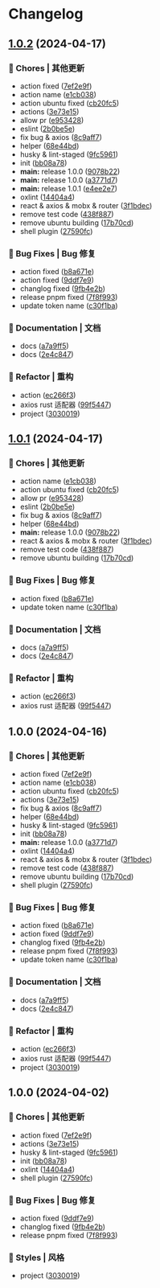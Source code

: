 # Changelog

## [1.0.2](https://github.com/JdesEva/wexgo/compare/v1.0.1...v1.0.2) (2024-04-17)


### 🎫 Chores | 其他更新

* action fixed ([7ef2e9f](https://github.com/JdesEva/wexgo/commit/7ef2e9feeb016ae95d261866c5f3994badd5352b))
* action name ([e1cb038](https://github.com/JdesEva/wexgo/commit/e1cb038e4cd6a83ab175b1bfb4665cef96961a5a))
* action ubuntu fixed ([cb20fc5](https://github.com/JdesEva/wexgo/commit/cb20fc52b2ec9a62b85a47f5bf82fe59051546ff))
* actions ([3e73e15](https://github.com/JdesEva/wexgo/commit/3e73e15d451bce0d7b2881fd7e88ff33a48f28fb))
* allow pr ([e953428](https://github.com/JdesEva/wexgo/commit/e953428231b8ff430a15ff416327cb7b4575efe3))
* eslint ([2b0be5e](https://github.com/JdesEva/wexgo/commit/2b0be5e962a63dd62fc3b2a31c1a81414735fe57))
* fix bug & axios ([8c9aff7](https://github.com/JdesEva/wexgo/commit/8c9aff75c67cd314dbf820c5260fb07473f02bed))
* helper ([68e44bd](https://github.com/JdesEva/wexgo/commit/68e44bdc20a4624260d52185f0ec71f49ee5560c))
* husky & lint-staged ([9fc5961](https://github.com/JdesEva/wexgo/commit/9fc596123711c78cc5fd41ca448843c0ae49241b))
* init ([bb08a78](https://github.com/JdesEva/wexgo/commit/bb08a78263bce980b013fea040fb9b419e36eefe))
* **main:** release 1.0.0 ([9078b22](https://github.com/JdesEva/wexgo/commit/9078b227591dbd659aa9897eec868f9aadc1b1cb))
* **main:** release 1.0.0 ([a3771d7](https://github.com/JdesEva/wexgo/commit/a3771d762653f6e6a081a6b91ba5ad78d1e2bc29))
* **main:** release 1.0.1 ([e4ee2e7](https://github.com/JdesEva/wexgo/commit/e4ee2e71cf403aea74c2906e012b5c7826505685))
* oxlint ([14404a4](https://github.com/JdesEva/wexgo/commit/14404a454b3ecb892857dbe99295948a883fe17c))
* react & axios & mobx & router ([3f1bdec](https://github.com/JdesEva/wexgo/commit/3f1bdecf77676df23de028aaa60f6826038ca271))
* remove test code ([438f887](https://github.com/JdesEva/wexgo/commit/438f88750eed5a2819cc71b92a9e98c6198b325f))
* remove ubuntu building ([17b70cd](https://github.com/JdesEva/wexgo/commit/17b70cd8f925620872b67552b9fd1f7014554ede))
* shell plugin ([27590fc](https://github.com/JdesEva/wexgo/commit/27590fc28911fc7cadd7bf94bcf0c24a98e74fe8))


### 🐛 Bug Fixes | Bug 修复

* action fixed ([b8a671e](https://github.com/JdesEva/wexgo/commit/b8a671efe5b0a77ec22d1f3a9d47ffc545332272))
* action fixed ([9ddf7e9](https://github.com/JdesEva/wexgo/commit/9ddf7e98f1433f13574a6795b59d766e059a0a4c))
* changlog fixed ([9fb4e2b](https://github.com/JdesEva/wexgo/commit/9fb4e2b285566dcee2b57f70a1af293c4f70bc95))
* release pnpm fixed ([7f8f993](https://github.com/JdesEva/wexgo/commit/7f8f993badbbc9e42a0806b75c035f114559bb5b))
* update token name ([c30f1ba](https://github.com/JdesEva/wexgo/commit/c30f1bac449ff597b4b485e81a22483bed3ee851))


### 📝 Documentation | 文档

* docs ([a7a9ff5](https://github.com/JdesEva/wexgo/commit/a7a9ff5261002f87fea6f13941691a2b69df2e61))
* docs ([2e4c847](https://github.com/JdesEva/wexgo/commit/2e4c847f618a48e0a0079d58bd54626b82e817c5))


### 🔧 Refactor | 重构

* action ([ec266f3](https://github.com/JdesEva/wexgo/commit/ec266f3eb5e15c0ecdbfce4d74aa365d31303275))
* axios rust 适配器 ([99f5447](https://github.com/JdesEva/wexgo/commit/99f54471fe1b6e7e5c9e1b1235b26dd53e65e089))
* project ([3030019](https://github.com/JdesEva/wexgo/commit/303001967324885d954b6e3acd7f548bdafd460b))

## [1.0.1](https://github.com/JdesEva/wexgo/compare/v1.0.0...v1.0.1) (2024-04-17)


### 🎫 Chores | 其他更新

* action name ([e1cb038](https://github.com/JdesEva/wexgo/commit/e1cb038e4cd6a83ab175b1bfb4665cef96961a5a))
* action ubuntu fixed ([cb20fc5](https://github.com/JdesEva/wexgo/commit/cb20fc52b2ec9a62b85a47f5bf82fe59051546ff))
* allow pr ([e953428](https://github.com/JdesEva/wexgo/commit/e953428231b8ff430a15ff416327cb7b4575efe3))
* eslint ([2b0be5e](https://github.com/JdesEva/wexgo/commit/2b0be5e962a63dd62fc3b2a31c1a81414735fe57))
* fix bug & axios ([8c9aff7](https://github.com/JdesEva/wexgo/commit/8c9aff75c67cd314dbf820c5260fb07473f02bed))
* helper ([68e44bd](https://github.com/JdesEva/wexgo/commit/68e44bdc20a4624260d52185f0ec71f49ee5560c))
* **main:** release 1.0.0 ([9078b22](https://github.com/JdesEva/wexgo/commit/9078b227591dbd659aa9897eec868f9aadc1b1cb))
* react & axios & mobx & router ([3f1bdec](https://github.com/JdesEva/wexgo/commit/3f1bdecf77676df23de028aaa60f6826038ca271))
* remove test code ([438f887](https://github.com/JdesEva/wexgo/commit/438f88750eed5a2819cc71b92a9e98c6198b325f))
* remove ubuntu building ([17b70cd](https://github.com/JdesEva/wexgo/commit/17b70cd8f925620872b67552b9fd1f7014554ede))


### 🐛 Bug Fixes | Bug 修复

* action fixed ([b8a671e](https://github.com/JdesEva/wexgo/commit/b8a671efe5b0a77ec22d1f3a9d47ffc545332272))
* update token name ([c30f1ba](https://github.com/JdesEva/wexgo/commit/c30f1bac449ff597b4b485e81a22483bed3ee851))


### 📝 Documentation | 文档

* docs ([a7a9ff5](https://github.com/JdesEva/wexgo/commit/a7a9ff5261002f87fea6f13941691a2b69df2e61))
* docs ([2e4c847](https://github.com/JdesEva/wexgo/commit/2e4c847f618a48e0a0079d58bd54626b82e817c5))


### 🔧 Refactor | 重构

* action ([ec266f3](https://github.com/JdesEva/wexgo/commit/ec266f3eb5e15c0ecdbfce4d74aa365d31303275))
* axios rust 适配器 ([99f5447](https://github.com/JdesEva/wexgo/commit/99f54471fe1b6e7e5c9e1b1235b26dd53e65e089))

## 1.0.0 (2024-04-16)


### 🎫 Chores | 其他更新

* action fixed ([7ef2e9f](https://github.com/wechatbotKit/wexgo/commit/7ef2e9feeb016ae95d261866c5f3994badd5352b))
* action name ([e1cb038](https://github.com/wechatbotKit/wexgo/commit/e1cb038e4cd6a83ab175b1bfb4665cef96961a5a))
* action ubuntu fixed ([cb20fc5](https://github.com/wechatbotKit/wexgo/commit/cb20fc52b2ec9a62b85a47f5bf82fe59051546ff))
* actions ([3e73e15](https://github.com/wechatbotKit/wexgo/commit/3e73e15d451bce0d7b2881fd7e88ff33a48f28fb))
* fix bug & axios ([8c9aff7](https://github.com/wechatbotKit/wexgo/commit/8c9aff75c67cd314dbf820c5260fb07473f02bed))
* helper ([68e44bd](https://github.com/wechatbotKit/wexgo/commit/68e44bdc20a4624260d52185f0ec71f49ee5560c))
* husky & lint-staged ([9fc5961](https://github.com/wechatbotKit/wexgo/commit/9fc596123711c78cc5fd41ca448843c0ae49241b))
* init ([bb08a78](https://github.com/wechatbotKit/wexgo/commit/bb08a78263bce980b013fea040fb9b419e36eefe))
* **main:** release 1.0.0 ([a3771d7](https://github.com/wechatbotKit/wexgo/commit/a3771d762653f6e6a081a6b91ba5ad78d1e2bc29))
* oxlint ([14404a4](https://github.com/wechatbotKit/wexgo/commit/14404a454b3ecb892857dbe99295948a883fe17c))
* react & axios & mobx & router ([3f1bdec](https://github.com/wechatbotKit/wexgo/commit/3f1bdecf77676df23de028aaa60f6826038ca271))
* remove test code ([438f887](https://github.com/wechatbotKit/wexgo/commit/438f88750eed5a2819cc71b92a9e98c6198b325f))
* remove ubuntu building ([17b70cd](https://github.com/wechatbotKit/wexgo/commit/17b70cd8f925620872b67552b9fd1f7014554ede))
* shell plugin ([27590fc](https://github.com/wechatbotKit/wexgo/commit/27590fc28911fc7cadd7bf94bcf0c24a98e74fe8))


### 🐛 Bug Fixes | Bug 修复

* action fixed ([b8a671e](https://github.com/wechatbotKit/wexgo/commit/b8a671efe5b0a77ec22d1f3a9d47ffc545332272))
* action fixed ([9ddf7e9](https://github.com/wechatbotKit/wexgo/commit/9ddf7e98f1433f13574a6795b59d766e059a0a4c))
* changlog fixed ([9fb4e2b](https://github.com/wechatbotKit/wexgo/commit/9fb4e2b285566dcee2b57f70a1af293c4f70bc95))
* release pnpm fixed ([7f8f993](https://github.com/wechatbotKit/wexgo/commit/7f8f993badbbc9e42a0806b75c035f114559bb5b))
* update token name ([c30f1ba](https://github.com/wechatbotKit/wexgo/commit/c30f1bac449ff597b4b485e81a22483bed3ee851))


### 📝 Documentation | 文档

* docs ([a7a9ff5](https://github.com/wechatbotKit/wexgo/commit/a7a9ff5261002f87fea6f13941691a2b69df2e61))
* docs ([2e4c847](https://github.com/wechatbotKit/wexgo/commit/2e4c847f618a48e0a0079d58bd54626b82e817c5))


### 🔧 Refactor | 重构

* action ([ec266f3](https://github.com/wechatbotKit/wexgo/commit/ec266f3eb5e15c0ecdbfce4d74aa365d31303275))
* axios rust 适配器 ([99f5447](https://github.com/wechatbotKit/wexgo/commit/99f54471fe1b6e7e5c9e1b1235b26dd53e65e089))
* project ([3030019](https://github.com/wechatbotKit/wexgo/commit/303001967324885d954b6e3acd7f548bdafd460b))

## 1.0.0 (2024-04-02)


### 🎫 Chores | 其他更新

* action fixed ([7ef2e9f](https://github.com/JdesEva/wexgo/commit/7ef2e9feeb016ae95d261866c5f3994badd5352b))
* actions ([3e73e15](https://github.com/JdesEva/wexgo/commit/3e73e15d451bce0d7b2881fd7e88ff33a48f28fb))
* husky & lint-staged ([9fc5961](https://github.com/JdesEva/wexgo/commit/9fc596123711c78cc5fd41ca448843c0ae49241b))
* init ([bb08a78](https://github.com/JdesEva/wexgo/commit/bb08a78263bce980b013fea040fb9b419e36eefe))
* oxlint ([14404a4](https://github.com/JdesEva/wexgo/commit/14404a454b3ecb892857dbe99295948a883fe17c))
* shell plugin ([27590fc](https://github.com/JdesEva/wexgo/commit/27590fc28911fc7cadd7bf94bcf0c24a98e74fe8))


### 🐛 Bug Fixes | Bug 修复

* action fixed ([9ddf7e9](https://github.com/JdesEva/wexgo/commit/9ddf7e98f1433f13574a6795b59d766e059a0a4c))
* changlog fixed ([9fb4e2b](https://github.com/JdesEva/wexgo/commit/9fb4e2b285566dcee2b57f70a1af293c4f70bc95))
* release pnpm fixed ([7f8f993](https://github.com/JdesEva/wexgo/commit/7f8f993badbbc9e42a0806b75c035f114559bb5b))


### 💄 Styles | 风格

* project ([3030019](https://github.com/JdesEva/wexgo/commit/303001967324885d954b6e3acd7f548bdafd460b))
